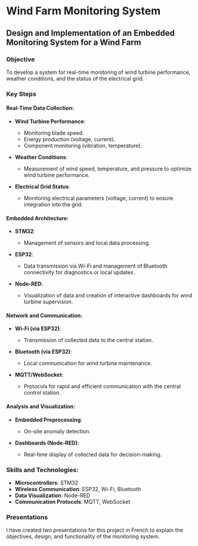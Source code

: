# Wind Farm Monitoring System

## Design and Implementation of an Embedded Monitoring System for a Wind Farm

### Objective
To develop a system for real-time monitoring of wind turbine performance, weather conditions, and the status of the electrical grid.

### Key Steps

#### Real-Time Data Collection:
- **Wind Turbine Performance**:
  - Monitoring blade speed.
  - Energy production (voltage, current).
  - Component monitoring (vibration, temperature).
  
- **Weather Conditions**:
  - Measurement of wind speed, temperature, and pressure to optimize wind turbine performance.
  
- **Electrical Grid Status**:
  - Monitoring electrical parameters (voltage, current) to ensure integration into the grid.

#### Embedded Architecture:
- **STM32**:
  - Management of sensors and local data processing.
  
- **ESP32**:
  - Data transmission via Wi-Fi and management of Bluetooth connectivity for diagnostics or local updates.
  
- **Node-RED**:
  - Visualization of data and creation of interactive dashboards for wind turbine supervision.

#### Network and Communication:
- **Wi-Fi (via ESP32)**:
  - Transmission of collected data to the central station.
  
- **Bluetooth (via ESP32)**:
  - Local communication for wind turbine maintenance.
  
- **MQTT/WebSocket**:
  - Protocols for rapid and efficient communication with the central control station.

#### Analysis and Visualization:
- **Embedded Preprocessing**:
  - On-site anomaly detection.
  
- **Dashboards (Node-RED)**:
  - Real-time display of collected data for decision-making.

### Skills and Technologies:
- **Microcontrollers**: STM32
- **Wireless Communication**: ESP32, Wi-Fi, Bluetooth
- **Data Visualization**: Node-RED
- **Communication Protocols**: MQTT, WebSocket

### Presentations
I have created two presentations for this project in French to explain the objectives, design, and functionality of the monitoring system.
